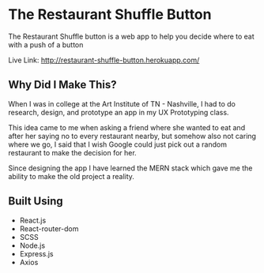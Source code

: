 # The Restaurant Shuffle Button

  The Restaurant Shuffle button is a web app to help you decide where to eat with a push of a button

  Live Link: http://restaurant-shuffle-button.herokuapp.com/

## Why Did I Make This?

  When I was in college at the Art Institute of TN - Nashville, I had to do research, design, and prototype an app in my UX Prototyping     class. 
  
  This idea came to me when asking a friend where she wanted to eat and after her saying no to every restaurant nearby, but somehow also     not caring where we go, I said that I wish Google could just pick out a random restaurant to make the decision for her.
  
  Since designing the app I have learned the MERN stack which gave me the ability to make the old project a reality.

## Built Using

- React.js
- React-router-dom
- SCSS
- Node.js
- Express.js
- Axios

